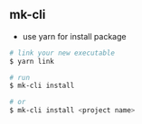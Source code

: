 ## mk-cli

- use yarn for install package

``` bash
# link your new executable
$ yarn link

# run
$ mk-cli install

# or
$ mk-cli install <project name>
```